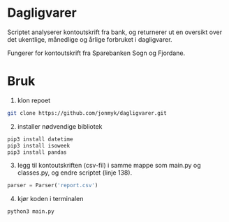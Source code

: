 # Dagligvarer
Scriptet analyserer kontoutskrift fra bank, og returnerer ut en oversikt over det ukentlige, månedlige og årlige forbruket i dagligvarer. 

Fungerer for kontoutskrift fra Sparebanken Sogn og Fjordane.

# Bruk

 1. klon repoet
   ```sh
   git clone https://github.com/jonmyk/dagligvarer.git
   ```
 2. installer nødvendige bibliotek
   ```sh
   pip3 install datetime
   pip3 install isoweek
   pip3 install pandas
   ```
3. legg til kontoutskriften (csv-fil) i samme mappe som main.py og classes.py, og endre scriptet (linje 138). 
```py
parser = Parser('report.csv')
```
4. kjør koden i terminalen
  ```sh
  python3 main.py
  ```
